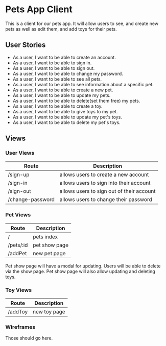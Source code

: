 # Pets App Client 

This is a client for our pets app. It will allow users to see, and create new pets as well as edit them, and add toys for their pets.

## User Stories 

* As a user, I want to be able to create an account. 
* As a user, I want to be able to sign in.
* As a user, I want to be able to sign out.
* As a user, I want to be able to change my password.
* As a user, I want to be able to see all pets.
* As a user, I want to be able to see information about a specific pet.
* As a user, I want to be able to create a new pet.
* As a user, I want to be able to update my pets.
* As a user, I want to be able to delete(set them free) my pets.
* As a user, I want to be able to create a toy.
* As a user, I want to be able to give toys to my pet.
* As a user, I want to be able to update my pet's toys.
* As a user, I want to be able to delete my pet's toys.


## Views 

### User Views 

| Route | Description | 
| ----- | ----------- |
| /sign-up | allows users to create a new account |
| /sign-in | allows users to sign into their account | 
| /sign-out | allows users to sign out of their account | 
| /change-password | allows users to change their password | 

### Pet Views 

| Route | Description | 
| ----- | ----------- |
|/      | pets index  |
|/pets/:id | pet show page |
|/addPet | new pet page |

Pet show page will have a modal for updating.
Users will be able to delete via the show page.
Pet show page will also allow updating and deleting toys.

### Toy Views 

| Route | Description | 
| ----- | ----------- |
|/addToy | new toy page |

### Wireframes 

Those should go here.



